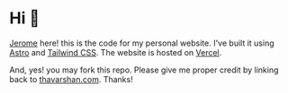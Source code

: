 # Hi 👋 #

[Jerome](https://thavarshan.com/) here! this is the code for my personal website. I've built it using [Astro](https://astro.build/) and [Tailwind CSS](https://tailwindcss.com/). The website is hosted on [Vercel](https://vercel.com/).

And, yes! you may fork this repo. Please give me proper credit by linking back to [thavarshan.com](https://thavarshan.com). Thanks!
